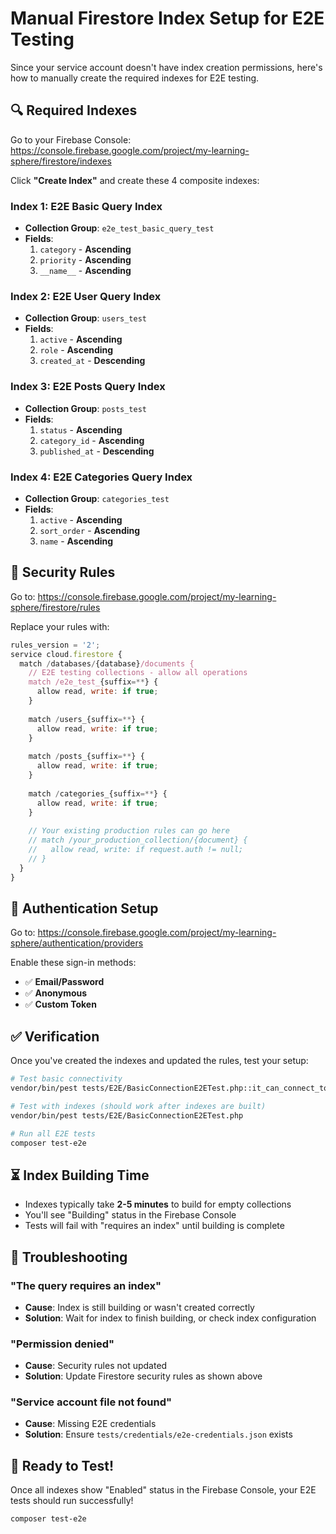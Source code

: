 # Manual Firestore Index Setup for E2E Testing

Since your service account doesn't have index creation permissions, here's how to manually create the required indexes for E2E testing.

## 🔍 Required Indexes

Go to your Firebase Console: https://console.firebase.google.com/project/my-learning-sphere/firestore/indexes

Click **"Create Index"** and create these 4 composite indexes:

### Index 1: E2E Basic Query Index
- **Collection Group**: `e2e_test_basic_query_test`
- **Fields**:
  1. `category` - **Ascending**
  2. `priority` - **Ascending** 
  3. `__name__` - **Ascending**

### Index 2: E2E User Query Index  
- **Collection Group**: `users_test`
- **Fields**:
  1. `active` - **Ascending**
  2. `role` - **Ascending**
  3. `created_at` - **Descending**

### Index 3: E2E Posts Query Index
- **Collection Group**: `posts_test`
- **Fields**:
  1. `status` - **Ascending**
  2. `category_id` - **Ascending**
  3. `published_at` - **Descending**

### Index 4: E2E Categories Query Index
- **Collection Group**: `categories_test`
- **Fields**:
  1. `active` - **Ascending**
  2. `sort_order` - **Ascending**
  3. `name` - **Ascending**

## 🔐 Security Rules

Go to: https://console.firebase.google.com/project/my-learning-sphere/firestore/rules

Replace your rules with:

```javascript
rules_version = '2';
service cloud.firestore {
  match /databases/{database}/documents {
    // E2E testing collections - allow all operations
    match /e2e_test_{suffix=**} {
      allow read, write: if true;
    }
    
    match /users_{suffix=**} {
      allow read, write: if true;
    }
    
    match /posts_{suffix=**} {
      allow read, write: if true;
    }
    
    match /categories_{suffix=**} {
      allow read, write: if true;
    }
    
    // Your existing production rules can go here
    // match /your_production_collection/{document} {
    //   allow read, write: if request.auth != null;
    // }
  }
}
```

## 🔑 Authentication Setup

Go to: https://console.firebase.google.com/project/my-learning-sphere/authentication/providers

Enable these sign-in methods:
- ✅ **Email/Password**
- ✅ **Anonymous**
- ✅ **Custom Token**

## ✅ Verification

Once you've created the indexes and updated the rules, test your setup:

```bash
# Test basic connectivity
vendor/bin/pest tests/E2E/BasicConnectionE2ETest.php::it_can_connect_to_firebase

# Test with indexes (should work after indexes are built)
vendor/bin/pest tests/E2E/BasicConnectionE2ETest.php

# Run all E2E tests
composer test-e2e
```

## ⏳ Index Building Time

- Indexes typically take **2-5 minutes** to build for empty collections
- You'll see "Building" status in the Firebase Console
- Tests will fail with "requires an index" until building is complete

## 🚨 Troubleshooting

### "The query requires an index"
- **Cause**: Index is still building or wasn't created correctly
- **Solution**: Wait for index to finish building, or check index configuration

### "Permission denied"
- **Cause**: Security rules not updated
- **Solution**: Update Firestore security rules as shown above

### "Service account file not found"
- **Cause**: Missing E2E credentials
- **Solution**: Ensure `tests/credentials/e2e-credentials.json` exists

## 🎉 Ready to Test!

Once all indexes show "Enabled" status in the Firebase Console, your E2E tests should run successfully!

```bash
composer test-e2e
```
